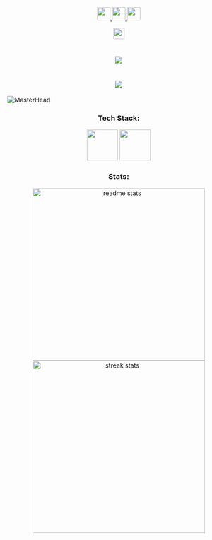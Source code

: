 <div align="center"> 
  <a href="mailto:Vincegaurino@gmail.com">
    <img src="https://img.shields.io/badge/Gmail-333333?style=for-the-badge&logo=gmail&logoColor=red" height="30" />
  </a>
  <a href="https://www.linkedin.com/in/vnci23/" target="_blank">
    <img src="https://img.shields.io/badge/LinkedIn-0077B5?style=for-the-badge&logo=linkedin&logoColor=white" height="30" />
  </a>
  <a href="https://vincechristiangaurino-vnci.vercel.app/" target="_blank">
    <img src="https://img.shields.io/badge/Portfolio-FF5722?style=for-the-badge&logo=todoist&logoColor=white" height="30" />
  </a>
</div>

<p align="center">
  <img src="https://komarev.com/ghpvc/?username=vincechristian23&label=Profile%20views&color=blue&style=flat" alt="vnci23" height="25" />
</p>

<h1 align="center">
    <img src="https://readme-typing-svg.herokuapp.com/?font=Righteous&size=35&center=true&vCenter=true&width=500&height=70&duration=5000&lines=Hi+There!+👋;+I'm+Vince+Christian+Gaurino;" />
</h1>

<h1 align="center">
    <img src="https://readme-typing-svg.herokuapp.com/?font=Righteous&size=25&center=true&vCenter=true&width=500&height=70&duration=9000&lines=Aspiring+Developer+From+Philippines!;" />
</h1>

![MasterHead](https://repository-images.githubusercontent.com/588181932/e36ec678-7984-4cdd-8e4c-a3932772ff8e)


<h3 align="center">Tech Stack:</h3>
<div align="center">
    <img src="https://skillicons.dev/icons?i=html,css,javascript,react,nodejs,express,mongodb" height="70" />
    <img src="https://skillicons.dev/icons?i=git,github,vscode,tailwind,figma,nextjs,electron" height="70" />
</div>

<h3 align="center">Stats:</h3>
<div align=center>
    <img width=390 src="https://github-readme-stats-salesp07.vercel.app/api?username=vnci23&count_private=true&show_icons=true&theme=react&rank_icon=github&border_radius=50" alt="readme stats" />
    <img width=390 src="https://github-readme-streak-stats-salesp07.vercel.app/?user=vnci23&count_private=true&theme=react&border_radius=50" alt="streak stats"/>
    </br>
</div>

